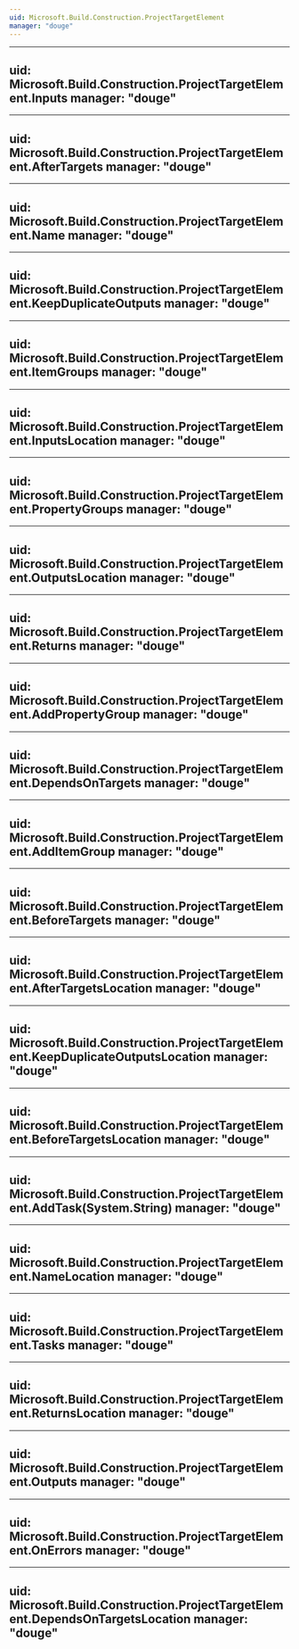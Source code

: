 ```yaml
---
uid: Microsoft.Build.Construction.ProjectTargetElement
manager: "douge"
---
```


---
uid: Microsoft.Build.Construction.ProjectTargetElement.Inputs
manager: "douge"
---

---
uid: Microsoft.Build.Construction.ProjectTargetElement.AfterTargets
manager: "douge"
---

---
uid: Microsoft.Build.Construction.ProjectTargetElement.Name
manager: "douge"
---

---
uid: Microsoft.Build.Construction.ProjectTargetElement.KeepDuplicateOutputs
manager: "douge"
---

---
uid: Microsoft.Build.Construction.ProjectTargetElement.ItemGroups
manager: "douge"
---

---
uid: Microsoft.Build.Construction.ProjectTargetElement.InputsLocation
manager: "douge"
---

---
uid: Microsoft.Build.Construction.ProjectTargetElement.PropertyGroups
manager: "douge"
---

---
uid: Microsoft.Build.Construction.ProjectTargetElement.OutputsLocation
manager: "douge"
---

---
uid: Microsoft.Build.Construction.ProjectTargetElement.Returns
manager: "douge"
---

---
uid: Microsoft.Build.Construction.ProjectTargetElement.AddPropertyGroup
manager: "douge"
---

---
uid: Microsoft.Build.Construction.ProjectTargetElement.DependsOnTargets
manager: "douge"
---

---
uid: Microsoft.Build.Construction.ProjectTargetElement.AddItemGroup
manager: "douge"
---

---
uid: Microsoft.Build.Construction.ProjectTargetElement.BeforeTargets
manager: "douge"
---

---
uid: Microsoft.Build.Construction.ProjectTargetElement.AfterTargetsLocation
manager: "douge"
---

---
uid: Microsoft.Build.Construction.ProjectTargetElement.KeepDuplicateOutputsLocation
manager: "douge"
---

---
uid: Microsoft.Build.Construction.ProjectTargetElement.BeforeTargetsLocation
manager: "douge"
---

---
uid: Microsoft.Build.Construction.ProjectTargetElement.AddTask(System.String)
manager: "douge"
---

---
uid: Microsoft.Build.Construction.ProjectTargetElement.NameLocation
manager: "douge"
---

---
uid: Microsoft.Build.Construction.ProjectTargetElement.Tasks
manager: "douge"
---

---
uid: Microsoft.Build.Construction.ProjectTargetElement.ReturnsLocation
manager: "douge"
---

---
uid: Microsoft.Build.Construction.ProjectTargetElement.Outputs
manager: "douge"
---

---
uid: Microsoft.Build.Construction.ProjectTargetElement.OnErrors
manager: "douge"
---

---
uid: Microsoft.Build.Construction.ProjectTargetElement.DependsOnTargetsLocation
manager: "douge"
---
